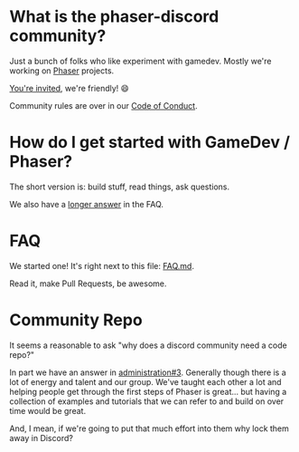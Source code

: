 # What is the phaser-discord community?

Just a bunch of folks who like experiment with gamedev. Mostly we're working
on [Phaser][ph] projects.

[You're invited][inv], we're friendly! :smile:

Community rules are over in our [Code of Conduct][coc].

# How do I get started with GameDev / Phaser?

The short version is: build stuff, read things, ask questions.

We also have a [longer answer][q1] in the FAQ.

[q1]: https://github.com/phaser-discord/community/blob/master/FAQ.md#im-new-to-phaser-what-should-i-do

# FAQ

We started one! It's right next to this file: [FAQ.md](./FAQ.md).

Read it, make Pull Requests, be awesome.

# Community Repo

It seems a reasonable to ask "why does a discord community need a code repo?"

In part we have an answer in [administration#3][iss-3]. Generally though there
is a lot of energy and talent and our group. We've taught each other a lot and
helping people get through the first steps of Phaser is great... but having
a  collection of examples and tutorials that we can refer to and build on over
time would be great.

And, I mean, if we're going to put that much effort into them why lock them
away in Discord?

[ph]: https://phaser.io
[inv]: https://discord.gg/phaser
[coc]: code-of-conduct.md
[iss-3]: https://github.com/phaser-discord/administration/issues/3
